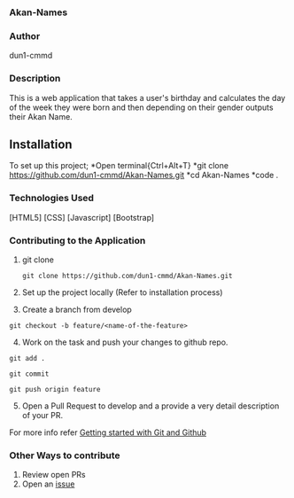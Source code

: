 ### Akan-Names

### Author
dun1-cmmd

### Description
This is a web application that takes a user's birthday and calculates the day of the week they were born and then depending on their gender outputs their Akan Name.

## Installation
To set up this project;
*Open terminal{Ctrl+Alt+T}
*git clone https://github.com/dun1-cmmd/Akan-Names.git
*cd Akan-Names
*code .

### Technologies Used
[HTML5]
[CSS]
[Javascript]
[Bootstrap]

### Contributing to the Application
1. git clone
   
   ``` git clone https://github.com/dun1-cmmd/Akan-Names.git ```

2. Set up the project locally (Refer to installation process)


 3. Create a branch from develop

   ``` git checkout -b feature/<name-of-the-feature> ```
   

 4. Work on the task and push your changes to github repo.

   
   ``` git add . ```

   ``` git commit ```



   ``` git push origin feature ```
   

 5. Open a Pull Request to develop and a provide a very detail description of your PR.

 For more info refer [Getting started with Git and Github](https://towardsdatascience.com/getting-started-with-git-and-github-6fcd0f2d4ac6)


 ### Other Ways to contribute

  1. Review open PRs
  2. Open an [issue](https://help.github.com/en/articles/about-issues)

